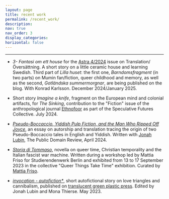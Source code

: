 ```yaml
---
layout: page
title: recent work
permalink: /recent_work/
description:
nav: true
nav_order: 3
display_categories:
horizontal: false
---
```


<!-- pages/projects.md -->
---
* *3- Fantasi om ett house* for the [Astra 4/2024](https://www.astra.fi/) issue on Translation/Översättning. A short story on a little ceramic house and learning Swedish. Third part of _Lilla huset_: the first one, _Barndomsfragment_ (in two parts) on Mumin fan/fiction, queer childhood and memory, as well as the second, _Gotländska summermorgnar_, are being published on the blog. With Konrad Karlsson. December 2024/January 2025.
  
* Short story *Imagine a knife*, fragment on the European mind and colonial artifacts, for *The Sinking*,  contribution to the "Fiction" issue of the anthropological journal [Ethnofoor](https://etnofoor.nl/issue/fiction) as part of the Speculative Futures Collective. July 2024. 

* [*Pseudo-Boccaccio, Yiddish Pulp Fiction, and the Man Who Ripped Off Joyce*](https://publicdomainreview.org/essay/pseudo-boccaccio-yiddish-pulp-fiction-and-the-man-who-ripped-off-joyce/), an essay on autorship and translation tracing the origin of two Pseudo-Boccaccio tales in English and Yiddish. Written with [Jonah Lubin](https://jonahlubin.net/), The Public Domain Review, April 2024.
 
* [*Storia di Tommaso*](https://marialaurids.net/blog/2024/storia-di-tommaso/), novella on queer time, Christian temporality and the Italian fascist war machine. Written during a workshop led by Mattia Friso for Studierendenwerk Berlin and exhibited from 13 to 17 September 2023 in the collective "Queer Things Take Time" exhibition. Curated by [Mattia Friso](https://mattiafriso.com/).
  
* [_invocation - autofiction*_](https://translucentgreenplasticpress.com/invocation-autofiction-1/), short autofictional story on love triangles and cannibalism, published on [translucent green plastic press](https://translucentgreenplasticpress.com/). Edited by Jonah Lubin and Mona Thierse. May 2023.
